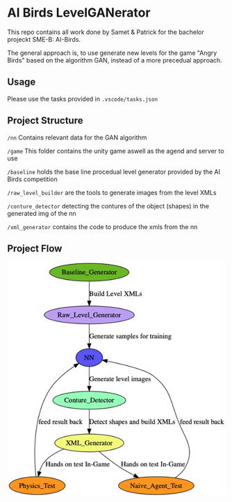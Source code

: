 # AI Birds LevelGANerator

This repo contains all work done by Samet & Patrick for the bachelor projeckt SME-B: AI-Birds. 

The general approach is, to use generate new levels for the game "Angry Birds" based on the algorithm GAN, instead of a more precedual approach.

## Usage

Please use the tasks provided in `.vscode/tasks.json`

## Project Structure

`/nn` Contains relevant data for the GAN algorithm

`/game` This folder contains the unity game aswell as the agend and server to use 

`/baseline` holds the base line procedual level generator provided by the AI Birds competition

`/raw_level_builder` are the tools to generate images from the level XMLs

`/conture_detector` detecting the contures of the object (shapes) in the generated img of the nn

`/xml_generator` contains the code to produce the xmls from the nn 

## Project Flow

![alt text](chain.png "Project Structure/Flow")